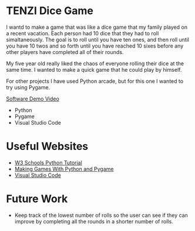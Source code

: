 # TENZI Dice Game



I wantd to make a game that was like a dice game that my family played on a recent vacation. Each person had 10 dice that they had to roll simaltaneously. The goal is to roll until you have ten ones, and then roll until you have 10 twos and so forth until you have reached 10 sixes before any other players have completed all of their rounds. 

My five year old really liked the chaos of everyone rolling their dice at the same time. I wanted to make a quick game that he could play by himself.

For other projects I have used Python arcade, but for this one I wanted to try using Pygame. 



[Software Demo Video](https://www.youtube.com/watch?v=5nOv8Mi7ALY)

* Python
* Pygame
* Visual Studio Code




# Useful Websites

* [W3 Schools Python Tutorial](https://www.w3schools.com/python/)
* [Making Games With Python and Pygame](https://inventwithpython.com/pygame/)
* [Visual Studio Code](https://code.visualstudio.com/docs)


# Future Work


* Keep track of the lowest number of rolls so the user can see if they can improve by completing all the rounds in a shorter number of rolls. 